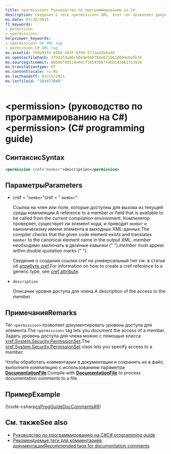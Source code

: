 ```yaml
---
title: <permission> Руководство по программированию на C#.
description: Сведения о теге <permission> XML. Этот тег позволяет документировать доступ члена, а класс PermissionSet позволяет определить доступ к члену.
ms.date: 07/20/2015
f1_keywords:
- permission
- <permission>
helpviewer_keywords:
- <permission> C# XML tag
- permission C# XML tag
ms.assetid: 769e93fe-8404-443f-bf99-577aa42b6a49
ms.openlocfilehash: 379d3fda06c50e9e988784e671061d604e6e5b36
ms.sourcegitcommit: 0bb8074d524e0dcf165430b744bb143461f17026
ms.translationtype: HT
ms.contentlocale: ru-RU
ms.lasthandoff: 03/15/2021
ms.locfileid: "103477849"
---
```

# <a name="permission-c-programming-guide"></a><span data-ttu-id="743eb-105">\<permission> (руководство по программированию на C#)</span><span class="sxs-lookup"><span data-stu-id="743eb-105">\<permission> (C# programming guide)</span></span>

## <a name="syntax"></a><span data-ttu-id="743eb-106">Синтаксис</span><span class="sxs-lookup"><span data-stu-id="743eb-106">Syntax</span></span>

```xml
<permission cref="member">description</permission>
```

## <a name="parameters"></a><span data-ttu-id="743eb-107">Параметры</span><span class="sxs-lookup"><span data-stu-id="743eb-107">Parameters</span></span>

- <span data-ttu-id="743eb-108">cref = "`member`"</span><span class="sxs-lookup"><span data-stu-id="743eb-108">cref = " `member`"</span></span>

  <span data-ttu-id="743eb-109">Ссылка на член или поле, которые доступны для вызова из текущей среды компиляции.</span><span class="sxs-lookup"><span data-stu-id="743eb-109">A reference to a member or field that is available to be called from the current compilation environment.</span></span> <span data-ttu-id="743eb-110">Компилятор проверяет, существует ли элемент кода, и приводит `member` к каноническому имени элемента в выходных XML-данных.</span><span class="sxs-lookup"><span data-stu-id="743eb-110">The compiler checks that the given code element exists and translates `member` to the canonical element name in the output XML.</span></span> <span data-ttu-id="743eb-111">*member* необходимо заключать в двойные кавычки (" ").</span><span class="sxs-lookup"><span data-stu-id="743eb-111">*member* must appear within double quotation marks (" ").</span></span>

  <span data-ttu-id="743eb-112">Сведения о создании ссылки cref на универсальный тип см. в статье об [атрибуте cref](./cref-attribute.md).</span><span class="sxs-lookup"><span data-stu-id="743eb-112">For information on how to create a cref reference to a generic type, see [cref attribute](./cref-attribute.md).</span></span>

- `description`

  <span data-ttu-id="743eb-113">Описание уровня доступа для члена.</span><span class="sxs-lookup"><span data-stu-id="743eb-113">A description of the access to the member.</span></span>

## <a name="remarks"></a><span data-ttu-id="743eb-114">Примечания</span><span class="sxs-lookup"><span data-stu-id="743eb-114">Remarks</span></span>

<span data-ttu-id="743eb-115">Тег `<permission>` позволяет документировать уровень доступа для элемента.</span><span class="sxs-lookup"><span data-stu-id="743eb-115">The `<permission>` tag lets you document the access of a member.</span></span> <span data-ttu-id="743eb-116">Задать уровень доступа для члена можно с помощью класса <xref:System.Security.PermissionSet>.</span><span class="sxs-lookup"><span data-stu-id="743eb-116">The <xref:System.Security.PermissionSet> class lets you specify access to a member.</span></span>

<span data-ttu-id="743eb-117">Чтобы обработать комментарии в документации и сохранить их в файл, выполните компиляцию с использованием параметра [**DocumentationFile**](../../language-reference/compiler-options/output.md#documentationfile).</span><span class="sxs-lookup"><span data-stu-id="743eb-117">Compile with [**DocumentationFile**](../../language-reference/compiler-options/output.md#documentationfile) to process documentation comments to a file.</span></span>

## <a name="example"></a><span data-ttu-id="743eb-118">Пример</span><span class="sxs-lookup"><span data-stu-id="743eb-118">Example</span></span>

[!code-csharp[csProgGuideDocComments#8](~/samples/snippets/csharp/VS_Snippets_VBCSharp/csProgGuideDocComments/CS/DocComments.cs#8)]

## <a name="see-also"></a><span data-ttu-id="743eb-119">См. также</span><span class="sxs-lookup"><span data-stu-id="743eb-119">See also</span></span>

- [<span data-ttu-id="743eb-120">Руководство по программированию на C#</span><span class="sxs-lookup"><span data-stu-id="743eb-120">C# programming guide</span></span>](../index.md)
- [<span data-ttu-id="743eb-121">Рекомендуемые теги для комментариев документации</span><span class="sxs-lookup"><span data-stu-id="743eb-121">Recommended tags for documentation comments</span></span>](./recommended-tags-for-documentation-comments.md)
